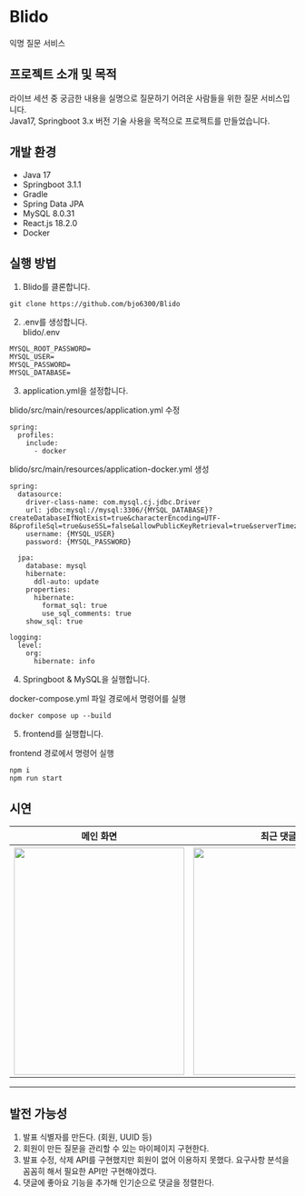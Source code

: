 # Blido
 익명 질문 서비스

## 프로젝트 소개 및 목적
라이브 세션 중 궁금한 내용을 실명으로 질문하기 어려운 사람들을 위한 질문 서비스입니다.  
Java17, Springboot 3.x 버전 기술 사용을 목적으로 프로젝트를 만들었습니다.

## 개발 환경
- Java 17
- Springboot 3.1.1
- Gradle
- Spring Data JPA
- MySQL 8.0.31
- React.js 18.2.0
- Docker

## 실행 방법

1. Blido를 클론합니다.
```
git clone https://github.com/bjo6300/Blido
```

2. .env를 생성합니다.  
blido/.env
```
MYSQL_ROOT_PASSWORD=
MYSQL_USER=
MYSQL_PASSWORD=
MYSQL_DATABASE=
```


3. application.yml을 설정합니다.  

blido/src/main/resources/application.yml 수정  
```
spring:
  profiles:
    include:
      - docker
```

blido/src/main/resources/application-docker.yml 생성
```
spring:
  datasource:
    driver-class-name: com.mysql.cj.jdbc.Driver
    url: jdbc:mysql://mysql:3306/{MYSQL_DATABASE}?createDatabaseIfNotExist=true&characterEncoding=UTF-8&profileSql=true&useSSL=false&allowPublicKeyRetrieval=true&serverTimezone=UTC
    username: {MYSQL_USER}
    password: {MYSQL_PASSWORD}

  jpa:
    database: mysql
    hibernate:
      ddl-auto: update 
    properties:
      hibernate:
        format_sql: true
        use_sql_comments: true
    show_sql: true

logging:
  level:
    org:
      hibernate: info
```

4. Springboot & MySQL을 실행합니다.  

docker-compose.yml 파일 경로에서 명령어를 실행
```
docker compose up --build
```

5. frontend를 실행합니다.

frontend 경로에서 명령어 실행
```
npm i
npm run start
```

## 시연
<table  style="text-align: center; width=950px">
    <tbody>
        <tr>
          <th style="text-align: center;">메인 화면</th>
          <th style="text-align: center;">최근 댓글</th>
         <th style="text-align: center;">미응답 댓글</th>
        </tr>
      </tbody>
      <tbody>
        <tr>
          <th><img src="https://github.com/bjo6300/Blido/assets/70627982/51a5b51e-9c16-4ec4-8a72-08166b7d71b3"  width="300px" height="400px"/></th>
          <th><img src="https://github.com/bjo6300/Blido/assets/70627982/5656e498-f6c7-4a0f-beac-f7ae3696c9e6"  width="300px" height="400px"/></th>
         <th><img src="https://github.com/bjo6300/Blido/assets/70627982/69825ff4-1b28-4255-9367-34bbc821572c"  width="300px" height="400px"/></th>
        </tr>
     </tbody>
 </table>

<hr>

## 발전 가능성
1. 발표 식별자를 만든다. (회원, UUID 등)
2. 회원이 만든 질문을 관리할 수 있는 마이페이지 구현한다.
3. 발표 수정, 삭제 API를 구현했지만 회원이 없어 이용하지 못했다. 요구사항 분석을 꼼꼼히 해서 필요한 API만 구현해야겠다.
4. 댓글에 좋아요 기능을 추가해 인기순으로 댓글을 정렬한다.
